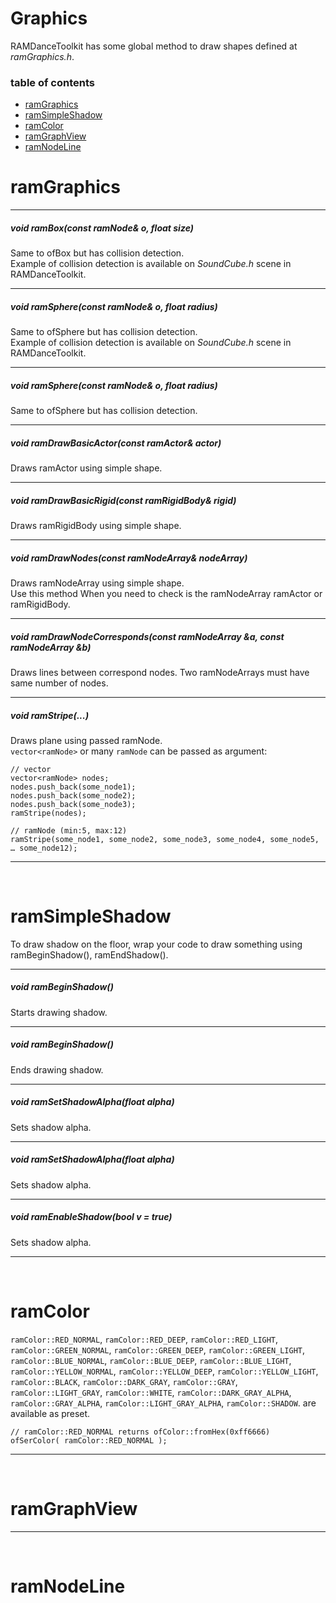 
# Graphics

RAMDanceToolkit has some global method to draw shapes defined at _ramGraphics.h_.


### table of contents

- [ramGraphics](#wiki-ramGraphics)
- [ramSimpleShadow](#wiki-ramSimpleShadow)
- [ramColor](#wiki-ramColor)
- [ramGraphView](#wiki-ramGraphView)
- [ramNodeLine](#wiki-ramNodeLine)



<h1 id="wiki-ramGraphics">ramGraphics</h1>

---

##### void ramBox(const ramNode& o, float size)

Same to ofBox but has collision detection.  
Example of collision detection is available on _SoundCube.h_ scene in RAMDanceToolkit.

---

##### void ramSphere(const ramNode& o, float radius)

Same to ofSphere but has collision detection.  
Example of collision detection is available on _SoundCube.h_ scene in RAMDanceToolkit.

---

##### void ramSphere(const ramNode& o, float radius)

Same to ofSphere but has collision detection.

---

##### void ramDrawBasicActor(const ramActor& actor)

Draws ramActor using simple shape.

---

##### void ramDrawBasicRigid(const ramRigidBody& rigid)

Draws ramRigidBody using simple shape.

----

##### void ramDrawNodes(const ramNodeArray& nodeArray)

Draws ramNodeArray using simple shape.  
Use this method When you need to check is the ramNodeArray ramActor or ramRigidBody.

----

##### void ramDrawNodeCorresponds(const ramNodeArray &a, const ramNodeArray &b)

Draws lines between correspond nodes. Two ramNodeArrays must have same number of nodes.

----

##### void ramStripe(...)

Draws plane using passed ramNode.  
`vector<ramNode>` or many `ramNode` can be passed as argument:
	
	// vector
	vector<ramNode> nodes;
	nodes.push_back(some_node1);
	nodes.push_back(some_node2);
	nodes.push_back(some_node3);
	ramStripe(nodes);
	
	// ramNode (min:5, max:12)
	ramStripe(some_node1, some_node2, some_node3, some_node4, some_node5, … some_node12);


---

<br>


<h1 id="wiki-ramSimpleShadow">ramSimpleShadow</h1>

To draw shadow on the floor, wrap your code to draw something using ramBeginShadow(), ramEndShadow().

---

##### void ramBeginShadow()

Starts drawing shadow.

---

##### void ramBeginShadow()

Ends drawing shadow.

---

##### void ramSetShadowAlpha(float alpha)

Sets shadow alpha.

---

##### void ramSetShadowAlpha(float alpha)

Sets shadow alpha.

---

##### void ramEnableShadow(bool v = true)

Sets shadow alpha.



---

<br>


<h1 id="wiki-ramColor">ramColor</h1>


`ramColor::RED_NORMAL`,
`ramColor::RED_DEEP`,
`ramColor::RED_LIGHT`,
`ramColor::GREEN_NORMAL`,
`ramColor::GREEN_DEEP`,
`ramColor::GREEN_LIGHT`,
`ramColor::BLUE_NORMAL`,
`ramColor::BLUE_DEEP`,
`ramColor::BLUE_LIGHT`,
`ramColor::YELLOW_NORMAL`,
`ramColor::YELLOW_DEEP`,
`ramColor::YELLOW_LIGHT`,
`ramColor::BLACK`,
`ramColor::DARK_GRAY`,
`ramColor::GRAY`,
`ramColor::LIGHT_GRAY`,
`ramColor::WHITE`,
`ramColor::DARK_GRAY_ALPHA`,
`ramColor::GRAY_ALPHA`,
`ramColor::LIGHT_GRAY_ALPHA`,
`ramColor::SHADOW`.
are available as preset. 
	
	// ramColor::RED_NORMAL returns ofColor::fromHex(0xff6666)
	ofSerColor( ramColor::RED_NORMAL );

---

<br>


<h1 id="wiki-ramGraphView">ramGraphView</h1>


---

<br>


<h1 id="wiki-ramNodeLine">ramNodeLine</h1>


